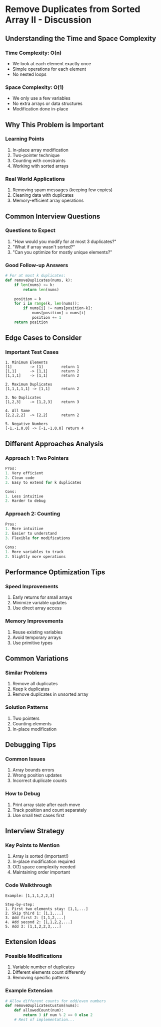 # Remove Duplicates from Sorted Array II - Discussion

## Understanding the Time and Space Complexity

### Time Complexity: O(n)
- We look at each element exactly once
- Simple operations for each element
- No nested loops

### Space Complexity: O(1)
- We only use a few variables
- No extra arrays or data structures
- Modification done in-place

## Why This Problem is Important

### Learning Points
1. In-place array modification
2. Two-pointer technique
3. Counting with constraints
4. Working with sorted arrays

### Real World Applications
1. Removing spam messages (keeping few copies)
2. Cleaning data with duplicates
3. Memory-efficient array operations

## Common Interview Questions

### Questions to Expect
1. "How would you modify for at most 3 duplicates?"
2. "What if array wasn't sorted?"
3. "Can you optimize for mostly unique elements?"

### Good Follow-up Answers
```python
# For at most k duplicates:
def removeDuplicates(nums, k):
    if len(nums) <= k:
        return len(nums)
        
    position = k
    for i in range(k, len(nums)):
        if nums[i] != nums[position-k]:
            nums[position] = nums[i]
            position += 1
    return position
```

## Edge Cases to Consider

### Important Test Cases
```
1. Minimum Elements
[1]        -> [1]        return 1
[1,1]      -> [1,1]      return 2
[1,1,1]    -> [1,1]      return 2

2. Maximum Duplicates
[1,1,1,1,1] -> [1,1]     return 2

3. No Duplicates
[1,2,3]    -> [1,2,3]    return 3

4. All Same
[2,2,2,2]  -> [2,2]      return 2

5. Negative Numbers
[-1,-1,0,0] -> [-1,-1,0,0] return 4
```

## Different Approaches Analysis

### Approach 1: Two Pointers
```python
Pros:
1. Very efficient
2. Clean code
3. Easy to extend for k duplicates

Cons:
1. Less intuitive
2. Harder to debug
```

### Approach 2: Counting
```python
Pros:
1. More intuitive
2. Easier to understand
3. Flexible for modifications

Cons:
1. More variables to track
2. Slightly more operations
```

## Performance Optimization Tips

### Speed Improvements
1. Early returns for small arrays
2. Minimize variable updates
3. Use direct array access

### Memory Improvements
1. Reuse existing variables
2. Avoid temporary arrays
3. Use primitive types

## Common Variations

### Similar Problems
1. Remove all duplicates
2. Keep k duplicates
3. Remove duplicates in unsorted array

### Solution Patterns
1. Two pointers
2. Counting elements
3. In-place modification

## Debugging Tips

### Common Issues
1. Array bounds errors
2. Wrong position updates
3. Incorrect duplicate counts

### How to Debug
1. Print array state after each move
2. Track position and count separately
3. Use small test cases first

## Interview Strategy

### Key Points to Mention
1. Array is sorted (important!)
2. In-place modification required
3. O(1) space complexity needed
4. Maintaining order important

### Code Walkthrough
```
Example: [1,1,1,2,2,3]

Step-by-step:
1. First two elements stay: [1,1,...]
2. Skip third 1: [1,1,...]
3. Add first 2: [1,1,2,...]
4. Add second 2: [1,1,2,2,...]
5. Add 3: [1,1,2,2,3,...]
```

## Extension Ideas

### Possible Modifications
1. Variable number of duplicates
2. Different elements count differently
3. Removing specific patterns

### Example Extension
```python
# Allow different counts for odd/even numbers
def removeDuplicatesCustom(nums):
    def allowedCount(num):
        return 3 if num % 2 == 0 else 2
    # Rest of implementation...
```